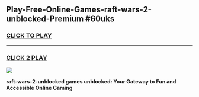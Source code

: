 
## Play-Free-Online-Games-raft-wars-2-unblocked-Premium #60uks
<h3>
<a href="https://premium.freeplayer.one?title=raft-wars-2-unblocked&ref=8M">CLICK TO PLAY</a></h3>
<hr>

<h3>
<a href="https://premium.freeplayer.one?title=raft-wars-2-unblocked&ref=8M">CLICK 2 PLAY</a>
  
</h3>

<a href="https://premium.freeplayer.one?title=raft-wars-2-unblocked&ref=8M"><img src="https://clearcache.store/games.png"></a>


**raft-wars-2-unblocked games unblocked: Your Gateway to Fun and Accessible Online Gaming**
